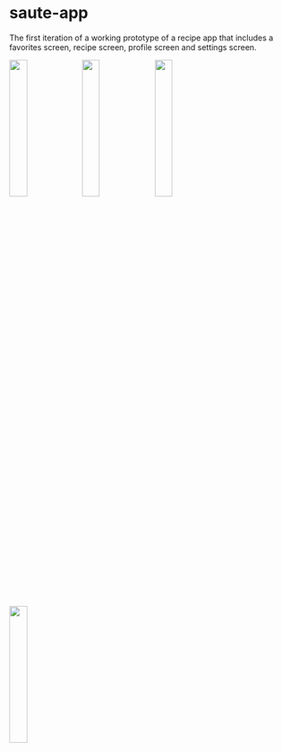 # saute-app
The first iteration of a working prototype of a recipe app that includes a favorites screen, recipe screen, profile screen and settings screen.

<div>
<img src="https://github.com/erizilla/saute-app/blob/newestUpdated/screen-shots/sc1.png" width="25%" height="25%" />
<img src="https://github.com/erizilla/saute-app/blob/newestUpdated/screen-shots/sc2.png" width="25%" height="25%" />
<img src="https://github.com/erizilla/saute-app/blob/newestUpdated/screen-shots/sc3.png" width="25%" height="25%" />
<img src="https://github.com/erizilla/saute-app/blob/newestUpdated/screen-shots/sc4.png" width="25%" height="25%" />
</div>

